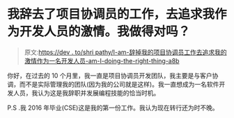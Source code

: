 # 我辞去了项目协调员的工作，去追求我作为开发人员的激情。我做得对吗？

> 原文:[https://dev . to/shri pathy/I-am-辞掉我的项目协调员工作去追求我的激情作为一名开发人员-am-I-doing-the-right-thing-a8b](https://dev.to/shripathy/i-am-quitting-my-job-as-a-project-co-ordinator-to-pursue-my-passion-as-a-developer-am-i-doing-the-right-thing-a8b)

你好，在过去的 10 个月里，我一直是项目协调员开发团队，我主要是与客户协调，而不是实际管理我的团队(因为我的公司就是这样)。我一直想成为一名软件开发人员，我认为这是我辞职并发展编程技能的恰当时机。

P.S .我 2016 年毕业(CSE)这是我的第一份工作。我认为现在转行还为时不晚。